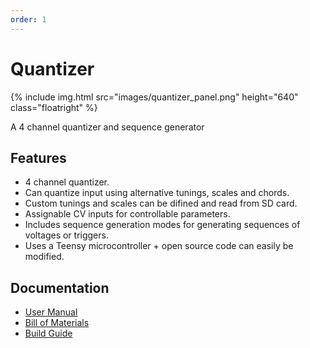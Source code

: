 ```yaml
---
order: 1
---
```

# Quantizer

{% include img.html src="images/quantizer_panel.png" height="640" class="floatright" %}

A 4 channel quantizer and sequence generator

## Features
* 4 channel quantizer.
* Can quantize input using alternative tunings, scales and chords.
* Custom tunings and scales can be difined and read from SD card.
* Assignable CV inputs for controllable parameters.
* Includes sequence generation modes for generating sequences of voltages or triggers.
* Uses a Teensy microcontroller + open source code can easily be modified.

## Documentation

* [User Manual](user.md)
* [Bill of Materials](bom.md)
* [Build Guide](build.md)

